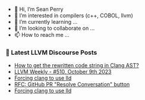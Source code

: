 - 👋 Hi, I’m Sean Perry
- 👀 I’m interested in compilers (c++, COBOL, llvm)
- 🌱 I’m currently learning ...
- 💞️ I’m looking to collaborate on ...
- 📫 How to reach me ...

<!---
s66perry/s66perry is a ✨ special ✨ repository because its `README.md` (this file) appears on your GitHub profile.
You can click the Preview link to take a look at your changes.
--->
### 📕 Latest LLVM Discourse Posts

<!-- DISCOURSE-LLVM:START -->
- [How to get the rewritten code string in Clang AST?](https://discourse.llvm.org/t/how-to-get-the-rewritten-code-string-in-clang-ast/73939#post_2)
- [LLVM Weekly - #510, October 9th 2023](https://discourse.llvm.org/t/llvm-weekly-510-october-9th-2023/73974#post_1)
- [Forcing clang to use lld](https://discourse.llvm.org/t/forcing-clang-to-use-lld/73973#post_2)
- [RFC: GitHub PR &quot;Resolve Conversation&quot; button](https://discourse.llvm.org/t/rfc-github-pr-resolve-conversation-button/73178?page=2#post_38)
- [Forcing clang to use lld](https://discourse.llvm.org/t/forcing-clang-to-use-lld/73973#post_1)
<!-- DISCOURSE-LLVM:END -->
